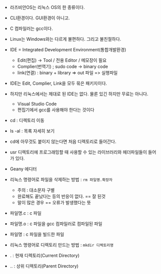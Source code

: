 - 라즈비안OS는 리눅스 OS의 한 종류이다.
- CLI환경이다. GUI환경이 아니고.
- C 컴파일러는 gcc이다.
- Linux는 Windows와는 다르게 불편하다. 그리고 불친절하다.
- IDE = Integrated Development Environment(통합개발환경)
  - Edit(편집) -> Tool / 전용 Editor / 메모장이 필요
  - Complier(번역기) ; sudo code -> binary code
  - link(연결) : binary + library => out 파일 => 실행파일
- IDE는 Edit, Complier, Link을 모두 묶은 패키지이다.
- 하지만 리눅스에서는 제대로 된 IDE는 없다. 물론 있긴 하지만 무료는 아니다.
  - Visual Studio Code
  - 편집기에서 gcc를 사용해야 한다는 것이다
- cd : 디렉토리 이동
- ls -al : 목록 자세히 보기
- cd에 아무것도 붙이지 않는다면 처음 디렉토리로 들어간다.
- usr 디렉토리에 프로그래밍할 때 사용할 수 있는 라이브러리와 헤더파일들이 들어가 있다.

- Geany 에디터 
- 리눅스 명령어로 파일을 삭제하는 방법 : ```rm 파일명.확장자```
  - 주의 : 대소문자 구별
  - 완료해도 끝났다는 등의 반응이 없다. == 잘 된것
  - 말이 많은 경우 == 오류가 발생했다는 뜻

- 파일명.c : c 파일
- 파일명.o : c 파일을 gcc 컴파일러로 컴파일된 파일
- 파일명 : c 파일을 빌드한 파일

- 리눅스 명령어로 디렉토리 만드는 방법 : ```mkdir 디렉토리명```
- . : 현재 디렉토리(Current Directory)
- .. : 상위 디렉토리(Parent Directory)
